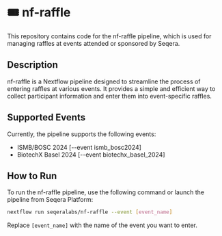 # 🎟️ nf-raffle

This repository contains code for the nf-raffle pipeline, which is used for managing raffles at events attended or sponsored by Seqera.

## Description

nf-raffle is a Nextflow pipeline designed to streamline the process of entering raffles at various events. It provides a simple and efficient way to collect participant information and enter them into event-specific raffles.

## Supported Events

Currently, the pipeline supports the following events:

- ISMB/BOSC 2024      [--event ismb_bosc2024]
- BiotechX Basel 2024 [--event biotechx_basel_2024]

## How to Run

To run the nf-raffle pipeline, use the following command or launch the pipeline from Seqera Platform:

```bash
nextflow run seqeralabs/nf-raffle --event [event_name]
```

Replace `[event_name]` with the name of the event you want to enter.